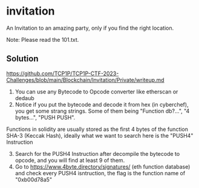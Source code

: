# invitation

An Invitation to an amazing party, only if you find the right location.

Note: Please read the 101.txt.

## Solution

https://github.com/TCP1P/TCP1P-CTF-2023-Challenges/blob/main/Blockchain/Invitation/Private/writeup.md

1. You can use any Bytecode to Opcode converter like etherscan or dedaub
2. Notice if you put the bytecode and decode it from hex (in cyberchef), you get some strang strings. Some of them being "Function db?...", "4 bytes...", "PUSH PUSH".

Functions in solidity are usually stored as the first 4 bytes of the function SHA-3 (Keccak Hash), ideally what we want to search here is the "PUSH4" Instruction

3. Search for the PUSH4 Instruction after decompile the bytecode to opcode, and you will find at least 9 of them. 
4. Go to https://www.4byte.directory/signatures/ (eth function database) and check every PUSH4 isntruction, the flag is the function name of "0xb00d78a5"
